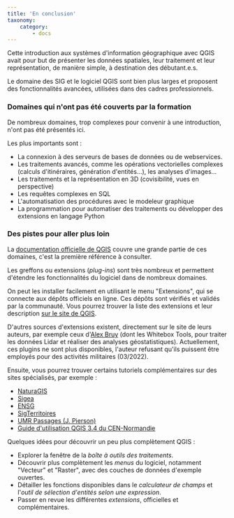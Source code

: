 ```yaml
---
title: 'En conclusion'
taxonomy:
    category:
        - docs
---
```


Cette introduction aux systèmes d'information géographique avec QGIS avait pour but de présenter les données spatiales, leur traitement et leur représentation, de manière simple, à destination des débutant.e.s.

Le domaine des SIG et le logiciel QGIS sont bien plus larges et proposent des fonctionnalités avancées, utilisées dans des cadres professionnels.

### Domaines qui n'ont pas été couverts par la formation

De nombreux domaines, trop complexes pour convenir à une introduction, n'ont pas été présentés ici.

Les plus importants sont :
* La connexion à des serveurs de bases de données ou de webservices.
* Les traitements avancés, comme les opérations vectorielles complexes (calculs d'itinéraires, génération d'entités...), les analyses d'images... 
* Les traitements et la représentation en 3D (covisibilité, vues en perspective)
* Les requêtes complexes en SQL
* L'automatisation des procédures avec le modeleur graphique
* La programmation pour automatiser des traitements ou développer des extensions en langage Python

### Des pistes pour aller plus loin

La [documentation officielle de QGIS](https://docs.qgis.org/3.10/fr/docs/user_manual/index.html) couvre une grande partie de ces domaines, c'est la première référence à consulter.

Les greffons ou extensions (*plug-ins*) sont très nombreux et permettent d'étendre les fonctionnalités du logiciel dans de nombreux domaines.

On peut les installer facilement en utilisant le menu "Extensions", qui se connecte aux dépôts officiels en ligne. Ces dépôts sont vérifiés et validés par la communauté. Vous pourrez trouver la liste des extensions et leur description [sur le site de QGIS](https://plugins.qgis.org/). 

D'autres sources d'extensions existent, directement sur le site de leurs auteurs, par exemple ceux d'[Alex Bruy](https://plugins.bruy.me/plugins/plugins.xml) (dont les Whitebox Tools, pour traiter les données Lidar et réaliser des analyses géostatistiques). Actuellement, ces plugins ne sont plus disponibles, l'auteur refusant qu'ils puissent être employés pour des activités militaires (03/2022).

Ensuite, vous pourrez trouver certains tutoriels complémentaires sur des sites spécialisés, par exemple :
* [NaturaGIS](https://naturagis.fr/tutoriels-sig/qgis/)
* [Sigea](https://sigea.educagri.fr/tutos-sig/tutos-qgis)
* [ENSG](http://cours-fad-public.ensg.eu/course/view.php?id=37)
* [SigTerritoires](https://www.sigterritoires.fr/index.php/tutoriels-2/tutoriels-qgis/)
* [UMR Passages (J. Pierson)](https://ouvrir.passages.cnrs.fr/tutoqgis/)
* [Guide d'utilisation QGIS 3.4 du CEN-Normandie](https://si.cenlr.org/sites/si.cenlr.org/files/Guide_QGIS_3.4.pdf)

Quelques idées pour découvrir un peu plus complètement QGIS :
* Explorer la fenêtre de la *boîte à outils des traitements*.
* Découvrir plus complètement les *menus* du logiciel, notamment "Vecteur" et "Raster", avec des couches de données d'exemple ouvertes.
* Détailler les fonctions disponibles dans le *calculateur de champs* et l'*outil de sélection d'entités selon une expression*.
* Passer en revue les différentes *extensions*, officielles et complémentaires.